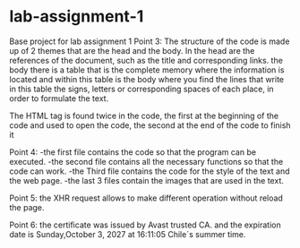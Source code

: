 # lab-assignment-1
Base project for lab assignment 1
Point 3:
The structure of the code is made up of 2 themes that are the head and the body.
In the head are the references of the document, such as the title and corresponding links.
the body there is a table that is the complete memory where the information is located and within this table is the body where you find the lines that write in this table the signs, letters or corresponding spaces of each place, in order to formulate the text.

The HTML tag is found twice in the code, the first at the beginning of the code and used to open the code, the second at the end of the code to finish it

Point 4:
-the first file contains the code so that the program can be executed.
-the second file contains all the necessary functions so that the code can work.
-the Third file contains the code for the style of the text and the web page.
-the last 3 files contain the images that are used in the text.

Point 5:
the XHR request allows to make different operation without reload the page.

Point 6:
the certificate was issued by Avast trusted CA. and the expiration date is Sunday,October 3, 2027 at 16:11:05 Chile´s summer time.